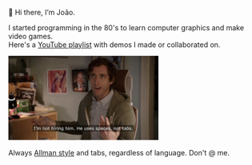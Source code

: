 👋 Hi there, I’m João.

I started programming in the 80's to learn computer graphics and make video games.  
Here's a [YouTube playlist](https://www.youtube.com/playlist?list=PLyDdqLYg5_w9uoBY1mceMZiVuBg50b_Tb) with demos I made or collaborated on.

<img src="https://github.com/joao-almgren/joao-almgren/blob/main/tabs4ever.jpg?raw=true" width=300>

Always [Allman style](https://en.wikipedia.org/wiki/Indentation_style#Allman_style) and tabs, regardless of language. Don't @ me.
